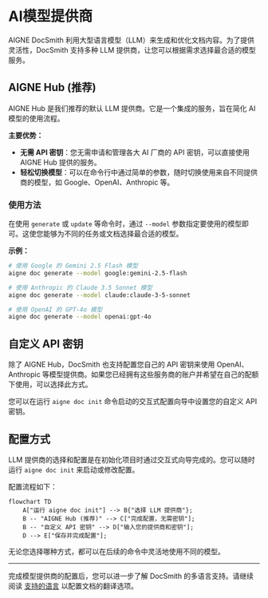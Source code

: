 # AI模型提供商

AIGNE DocSmith 利用大型语言模型（LLM）来生成和优化文档内容。为了提供灵活性，DocSmith 支持多种 LLM 提供商，让您可以根据需求选择最合适的模型服务。

## AIGNE Hub (推荐)

AIGNE Hub 是我们推荐的默认 LLM 提供商。它是一个集成的服务，旨在简化 AI 模型的使用流程。

**主要优势：**
- **无需 API 密钥**：您无需申请和管理各大 AI 厂商的 API 密钥，可以直接使用 AIGNE Hub 提供的服务。
- **轻松切换模型**：可以在命令行中通过简单的参数，随时切换使用来自不同提供商的模型，如 Google、OpenAI、Anthropic 等。

### 使用方法

在使用 `generate` 或 `update` 等命令时，通过 `--model` 参数指定要使用的模型即可。这使您能够为不同的任务或文档选择最合适的模型。

**示例：**

```bash
# 使用 Google 的 Gemini 2.5 Flash 模型
aigne doc generate --model google:gemini-2.5-flash

# 使用 Anthropic 的 Claude 3.5 Sonnet 模型
aigne doc generate --model claude:claude-3-5-sonnet

# 使用 OpenAI 的 GPT-4o 模型
aigne doc generate --model openai:gpt-4o
```

## 自定义 API 密钥

除了 AIGNE Hub，DocSmith 也支持配置您自己的 API 密钥来使用 OpenAI、Anthropic 等模型提供商。如果您已经拥有这些服务商的账户并希望在自己的配额下使用，可以选择此方式。

您可以在运行 `aigne doc init` 命令启动的交互式配置向导中设置您的自定义 API 密钥。

## 配置方式

LLM 提供商的选择和配置是在初始化项目时通过交互式向导完成的。您可以随时运行 `aigne doc init` 来启动或修改配置。

配置流程如下：

```mermaid
flowchart TD
    A["运行 aigne doc init"] --> B{"选择 LLM 提供商"};
    B -- "AIGNE Hub (推荐)" --> C["完成配置，无需密钥"];
    B -- "自定义 API 密钥" --> D["输入您的提供商和密钥"];
    D --> E["保存并完成配置"];
```

无论您选择哪种方式，都可以在后续的命令中灵活地使用不同的模型。

---

完成模型提供商的配置后，您可以进一步了解 DocSmith 的多语言支持。请继续阅读 [支持的语言](./configuration-supported-languages.md) 以配置文档的翻译选项。